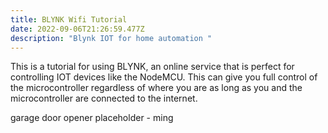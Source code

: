 ```yaml
---
title: BLYNK Wifi Tutorial
date: 2022-09-06T21:26:59.477Z
description: "Blynk IOT for home automation "
---
```

This is a tutorial for using BLYNK, an online service that is perfect for controlling IOT devices like the NodeMCU. This can give you full control of the microcontroller regardless of where you are as long as you and the microcontroller are connected to the internet.



garage door opener placeholder - ming